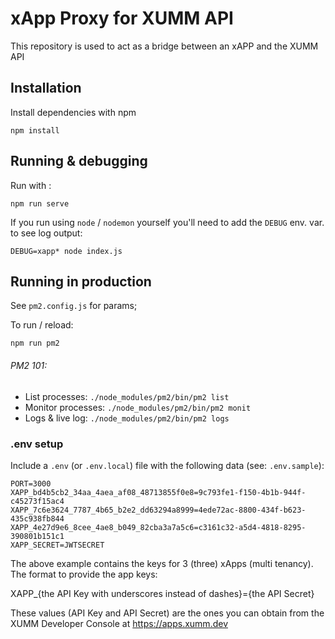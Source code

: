 # xApp Proxy for XUMM API
This repository is used to act as a bridge between an xAPP and the XUMM API

## Installation
Install dependencies with npm

```
npm install
```

## Running & debugging

Run with :
```
npm run serve
```

If you run using `node` / `nodemon` yourself you'll need to add the `DEBUG` env. var.
to see log output:

```
DEBUG=xapp* node index.js
```

## Running in production

See `pm2.config.js` for params;

To run / reload:

```
npm run pm2
```

###### PM2 101:
- List processes: `./node_modules/pm2/bin/pm2 list`
- Monitor processes: `./node_modules/pm2/bin/pm2 monit`
- Logs & live log: `./node_modules/pm2/bin/pm2 logs`

### .env setup
Include a `.env` (or `.env.local`) file with the following data (see: `.env.sample`): 
```
PORT=3000
XAPP_bd4b5cb2_34aa_4aea_af08_48713855f0e8=9c793fe1-f150-4b1b-944f-c45273f15ac4
XAPP_7c6e3624_7787_4b65_b2e2_dd63294a8999=4ede72ac-8800-434f-b623-435c938fb844
XAPP_4e27d9e6_8cee_4ae8_b049_82cba3a7a5c6=c3161c32-a5d4-4818-8295-390801b151c1
XAPP_SECRET=JWTSECRET
```

The above example contains the keys for 3 (three) xApps (multi tenancy). The format
to provide the app keys:

XAPP_{the API Key with underscores instead of dashes}={the API Secret}

These values (API Key and API Secret) are the ones you can obtain from the
XUMM Developer Console at https://apps.xumm.dev

